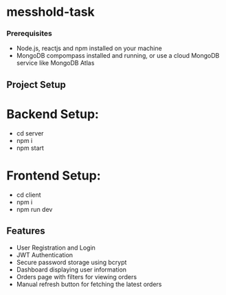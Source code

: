 # messhold-task


### Prerequisites
- Node.js, reactjs and npm installed on your machine
- MongoDB compompass installed and running, or use a cloud MongoDB service like MongoDB Atlas

## Project Setup
# Backend Setup:
- cd server
- npm i
- npm start

# Frontend Setup:
- cd client
- npm i
- npm run dev

## Features

- User Registration and Login
- JWT Authentication
- Secure password storage using bcrypt
- Dashboard displaying user information
- Orders page with filters for viewing orders
- Manual refresh button for fetching the latest orders